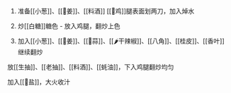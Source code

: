 
1. 准备[[小葱]]、[[🫚姜]]、[[料酒]]
 [[🐔鸡]]腿表面划两刀，加入焯水

2. 炒[[白糖]]糖色 - 放入鸡腿，翻炒上色
3. 加入[[小葱]]、[[🫚姜]]、[[🧄蒜]]、[[🌶️干辣椒]]、[[八角]]、[[桂皮]]、[[香叶]]
继续翻炒

放[[生抽]]、[[老抽]]、[[料酒]]、[[蚝油]]，下入鸡腿翻炒均匀

加入[[🧂盐]]，大火收汁